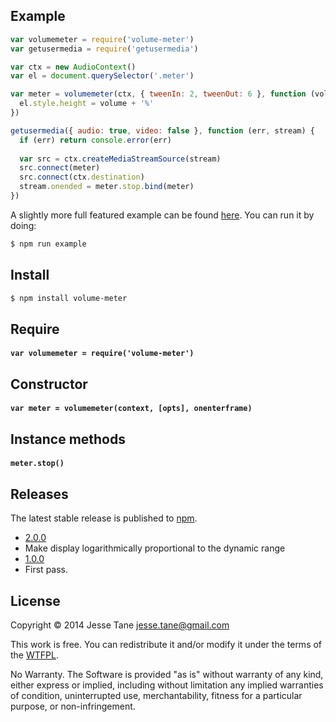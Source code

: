 ## Example
```javascript
var volumemeter = require('volume-meter')
var getusermedia = require('getusermedia')

var ctx = new AudioContext()
var el = document.querySelector('.meter')

var meter = volumemeter(ctx, { tweenIn: 2, tweenOut: 6 }, function (volume) {
  el.style.height = volume + '%'
})

getusermedia({ audio: true, video: false }, function (err, stream) {
  if (err) return console.error(err)
  
  var src = ctx.createMediaStreamSource(stream)
  src.connect(meter)
  src.connect(ctx.destination)
  stream.onended = meter.stop.bind(meter)
})
```
A slightly more full featured example can be found [here](https://github.com/jessetane/volume-meter/tree/master/example). You can run it by doing:
```bash
$ npm run example
```

## Install
```bash
$ npm install volume-meter
```

## Require
#### `var volumemeter = require('volume-meter')`

## Constructor
#### `var meter = volumemeter(context, [opts], onenterframe)`

## Instance methods
#### `meter.stop()`

## Releases
The latest stable release is published to [npm](http://npmjs.org/volume-meter).
* [2.0.0](https://github.com/jessetane/volume-meter/archive/2.0.0.tar.gz)
 * Make display logarithmically proportional to the dynamic range
* [1.0.0](https://github.com/jessetane/volume-meter/archive/1.0.0.tar.gz)
 * First pass.

## License
Copyright © 2014 Jesse Tane <jesse.tane@gmail.com>

This work is free. You can redistribute it and/or modify it under the
terms of the [WTFPL](http://www.wtfpl.net/txt/copying).

No Warranty. The Software is provided "as is" without warranty of any kind, either express or implied, including without limitation any implied warranties of condition, uninterrupted use, merchantability, fitness for a particular purpose, or non-infringement.
